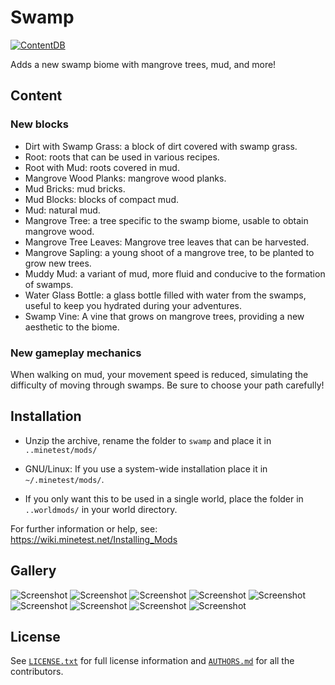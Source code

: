 # Swamp

[![ContentDB](https://content.luanti.org/packages/Atlante/swamp/shields/downloads/)](https://content.luanti.org/packages/Atlante/swamp/)

Adds a new swamp biome with mangrove trees, mud, and more!

## Content

### New blocks

- Dirt with Swamp Grass: a block of dirt covered with swamp grass.
- Root: roots that can be used in various recipes.
- Root with Mud: roots covered in mud.
- Mangrove Wood Planks: mangrove wood planks.
- Mud Bricks: mud bricks.
- Mud Blocks: blocks of compact mud.
- Mud: natural mud.
- Mangrove Tree: a tree specific to the swamp biome, usable to obtain mangrove wood.
- Mangrove Tree Leaves: Mangrove tree leaves that can be harvested.
- Mangrove Sapling: a young shoot of a mangrove tree, to be planted to grow new trees.
- Muddy Mud: a variant of mud, more fluid and conducive to the formation of swamps.
- Water Glass Bottle: a glass bottle filled with water from the swamps, useful to keep you hydrated during your adventures.
- Swamp Vine: A vine that grows on mangrove trees, providing a new aesthetic to the biome.

### New gameplay mechanics

When walking on mud, your movement speed is reduced, simulating the difficulty of moving through swamps. Be sure to choose your path carefully!

## Installation

- Unzip the archive, rename the folder to `swamp` and
place it in `..minetest/mods/`

- GNU/Linux: If you use a system-wide installation place
    it in `~/.minetest/mods/`.

- If you only want this to be used in a single world, place
    the folder in `..worldmods/` in your world directory.

For further information or help, see:\
<https://wiki.minetest.net/Installing_Mods>

## Gallery

![Screenshot](https://raw.githubusercontent.com/TanKer0z/Swamp/main/screenshot.png)
![Screenshot](https://raw.githubusercontent.com/TanKer0z/Swamp/main/screenshot.1.png)
![Screenshot](https://raw.githubusercontent.com/TanKer0z/Swamp/main/screenshot.2.png)
![Screenshot](https://raw.githubusercontent.com/TanKer0z/Swamp/main/screenshot.3.png)
![Screenshot](https://raw.githubusercontent.com/TanKer0z/Swamp/main/screenshot.4.png)
![Screenshot](https://raw.githubusercontent.com/TanKer0z/Swamp/main/screenshot.5.png)
![Screenshot](https://raw.githubusercontent.com/TanKer0z/Swamp/main/screenshot.6.png)
![Screenshot](https://raw.githubusercontent.com/TanKer0z/Swamp/main/screenshot.7.png)
![Screenshot](https://raw.githubusercontent.com/TanKer0z/Swamp/main/screenshot.8.png)

## License

See [`LICENSE.txt`](LICENSE.txt) for full license information and [`AUTHORS.md`](AUTHORS.md) for all the contributors.
